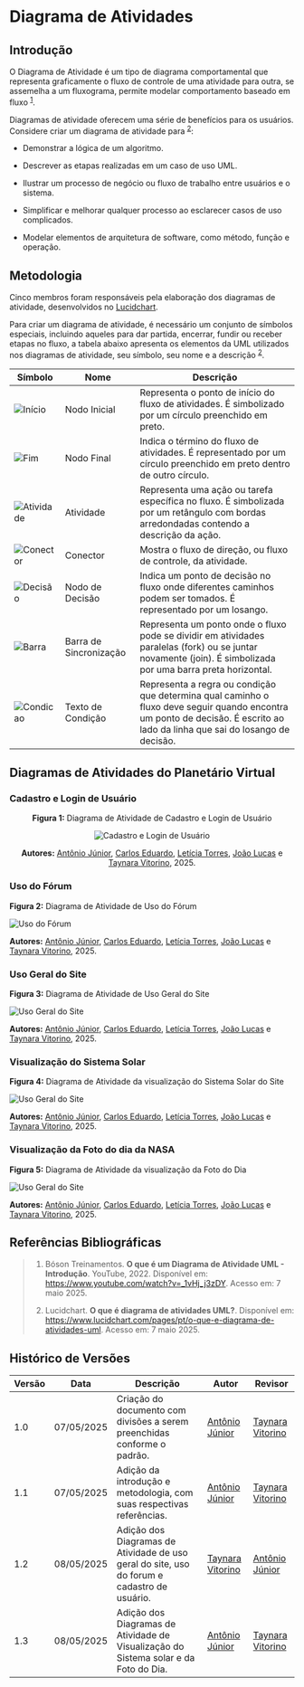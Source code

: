 # Diagrama de Atividades

## Introdução

O Diagrama de Atividade é um tipo de diagrama comportamental que representa graficamente o fluxo de controle de uma atividade para outra, se assemelha a um fluxograma, permite modelar comportamento baseado em fluxo <sup>[1](#ref1)</sup>. 

Diagramas de atividade oferecem uma série de benefícios para os usuários. Considere criar um diagrama de atividade para <sup>[2](#ref2)</sup>:

- Demonstrar a lógica de um algoritmo.

- Descrever as etapas realizadas em um caso de uso UML.

- Ilustrar um processo de negócio ou fluxo de trabalho entre usuários e o sistema.

- Simplificar e melhorar qualquer processo ao esclarecer casos de uso complicados.

- Modelar elementos de arquitetura de software, como método, função e operação. 

## Metodologia

Cinco membros foram responsáveis pela elaboração dos diagramas de atividade, desenvolvidos no [Lucidchart](Modelagem/Extra/2.5.2Ferramentas.md). 

Para criar um diagrama de atividade, é necessário um conjunto de símbolos especiais, incluindo aqueles para dar partida, encerrar, fundir ou receber etapas no fluxo, a tabela abaixo apresenta os elementos da UML utilizados nos diagramas de atividade, seu símbolo, seu nome e a descrição <sup>[2](#ref2)</sup>. 

| Símbolo                            | Nome                   | Descrição                                                                                                                                                                    |
|------------------------------------|------------------------|------------------------------------------------------------------------------------------------------------------------------------------------------------------------------|
| ![Início](https://d2slcw3kip6qmk.cloudfront.net/marketing/pages/chart/uml/activity-diagram/initial-state-33x31.PNG)  | Nodo Inicial           | Representa o ponto de início do fluxo de atividades. É simbolizado por um círculo preenchido em preto.                                                                       |
| ![Fim](https://d2slcw3kip6qmk.cloudfront.net/marketing/pages/chart/uml/activity-diagram/end-state-33x32.PNG)        | Nodo Final             | Indica o término do fluxo de atividades. É representado por um círculo preenchido em preto dentro de outro círculo.                                                          |
| ![Atividade](https://d2slcw3kip6qmk.cloudfront.net/marketing/pages/chart/uml/activity-diagram/activity-66x35.PNG) | Atividade              | Representa uma ação ou tarefa específica no fluxo. É simbolizada por um retângulo com bordas arredondadas contendo a descrição da ação.                                      |
| ![Conector](https://d2slcw3kip6qmk.cloudfront.net/marketing/pages/chart/uml/activity-diagram/arrow-66x11.PNG)   | Conector      | Mostra o fluxo de direção, ou fluxo de controle, da atividade. |
| ![Decisão](https://d2slcw3kip6qmk.cloudfront.net/marketing/pages/chart/uml/activity-diagram/decision-33x30.PNG)     | Nodo de Decisão        | Indica um ponto de decisão no fluxo onde diferentes caminhos podem ser tomados. É representado por um losango.                                                               |
| ![Barra](https://d2slcw3kip6qmk.cloudfront.net/marketing/pages/chart/uml/activity-diagram/join-66x57.PNG)          | Barra de Sincronização | Representa um ponto onde o fluxo pode se dividir em atividades paralelas (fork) ou se juntar novamente (join). É simbolizada por uma barra preta horizontal.                 |
| ![Condicao](https://d2slcw3kip6qmk.cloudfront.net/marketing/pages/chart/uml/activity-diagram/condition-text-66x22.PNG)   | Texto de Condição      | Representa a regra ou condição que determina qual caminho o fluxo deve seguir quando encontra um ponto de decisão. É escrito ao lado da linha que sai do losango de decisão. |

## Diagramas de Atividades do Planetário Virtual

### Cadastro e Login de Usuário

<center>

**Figura 1:** Diagrama de Atividade de Cadastro e Login de Usuário <a id="figura"></a>

![Cadastro e Login de Usuário](assets\DiagramaAtividadeCadastroLogin.png)

**Autores:** [Antônio Júnior](https://github.com/antonioleaojr), [Carlos Eduardo](https://github.com/dudupaz), [Letícia Torres](https://github.com/leticiatmartins), [João Lucas](https://github.com/jlucasiqueira) e [Taynara Vitorino](https://github.com/taybalau), 2025.
</center>

### Uso do Fórum

**Figura 2:** Diagrama de Atividade de Uso do Fórum<a id="figura"></a>

![Uso do Fórum](assets\DiagramaAtividadeUsoForum.png)

**Autores:** [Antônio Júnior](https://github.com/antonioleaojr), [Carlos Eduardo](https://github.com/dudupaz), [Letícia Torres](https://github.com/leticiatmartins), [João Lucas](https://github.com/jlucasiqueira) e [Taynara Vitorino](https://github.com/taybalau), 2025.
</center>

### Uso Geral do Site

**Figura 3:** Diagrama de Atividade de Uso Geral do Site<a id="figura"></a>

![Uso Geral do Site](assets\DiagramaAtividadeUsoGeral.png)

**Autores:** [Antônio Júnior](https://github.com/antonioleaojr), [Carlos Eduardo](https://github.com/dudupaz), [Letícia Torres](https://github.com/leticiatmartins), [João Lucas](https://github.com/jlucasiqueira) e [Taynara Vitorino](https://github.com/taybalau), 2025.
</center>

### Visualização do Sistema Solar

**Figura 4:** Diagrama de Atividade da visualização do Sistema Solar do Site<a id="figura"></a>

![Uso Geral do Site](assets/DiagramaAtividadeSistemaSolar.png)

**Autores:** [Antônio Júnior](https://github.com/antonioleaojr), [Carlos Eduardo](https://github.com/dudupaz), [Letícia Torres](https://github.com/leticiatmartins), [João Lucas](https://github.com/jlucasiqueira) e [Taynara Vitorino](https://github.com/taybalau), 2025.
</center>

### Visualização da Foto do dia da NASA

**Figura 5:** Diagrama de Atividade da visualização da Foto do Dia <a id="figura"></a>

![Uso Geral do Site](assets/DiagramaAtividadeFotoDoDia.png)

**Autores:** [Antônio Júnior](https://github.com/antonioleaojr), [Carlos Eduardo](https://github.com/dudupaz), [Letícia Torres](https://github.com/leticiatmartins), [João Lucas](https://github.com/jlucasiqueira) e [Taynara Vitorino](https://github.com/taybalau), 2025.
</center>

## Referências Bibliográficas

>1. <a id="ref1"></a> Bóson Treinamentos. **O que é um Diagrama de Atividade UML - Introdução**. YouTube, 2022. Disponível em: <https://www.youtube.com/watch?v=_1vHj_j3zDY>. Acesso em: 7 maio 2025. 
>
>2. <a id="ref2"></a> Lucidchart. **O que é diagrama de atividades UML?**. Disponível em: <https://www.lucidchart.com/pages/pt/o-que-e-diagrama-de-atividades-uml>. Acesso em: 7 maio 2025.  
>

## Histórico de Versões

| Versão | Data       | Descrição                                      | Autor               | Revisor            |
|--------|------------|------------------------------------------------|---------------------|--------------------|
| 1.0 | 07/05/2025 | Criação do documento com divisões a serem preenchidas conforme o padrão.| [Antônio Júnior](https://github.com/antonioleaojr)  | [Taynara Vitorino](https://github.com/taybalau) |
| 1.1 | 07/05/2025 | Adição da introdução e metodologia, com suas respectivas referências.| [Antônio Júnior](https://github.com/antonioleaojr)  | [Taynara Vitorino](https://github.com/taybalau) |
| 1.2 | 08/05/2025 | Adição dos Diagramas de Atividade de uso geral do site, uso do forum e cadastro de usuário.| [Taynara Vitorino](https://github.com/taybalau)  | [Antônio Júnior](https://github.com/antonioleaojr)  |
| 1.3 | 08/05/2025 | Adição dos Diagramas de Atividade de Visualização do Sistema solar e da Foto do Dia.| [Antônio Júnior](https://github.com/antonioleaojr)  | [Taynara Vitorino](https://github.com/taybalau) |
